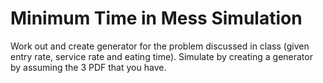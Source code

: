 # Minimum Time in Mess Simulation
Work out and create generator for the problem discussed in class (given entry rate, service rate and eating time). 
Simulate by creating a generator by assuming the 3 PDF that you have.
